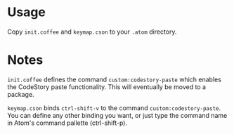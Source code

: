 # Usage
Copy `init.coffee` and `keymap.cson` to your `.atom` directory.

# Notes
`init.coffee` defines the command `custom:codestory-paste` which enables the
CodeStory paste functionality. This will eventually be moved to a package.

`keymap.cson` binds `ctrl-shift-v` to the command `custom:codestory-paste`. You
can define any other binding you want, or just type the command name in Atom's
command pallette (ctrl-shift-p).
